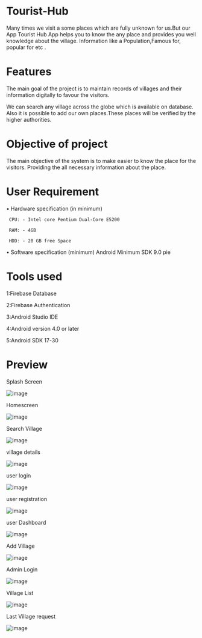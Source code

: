 # Tourist-Hub
Many times we visit a some places which are fully unknown for us.But our App Tourist Hub App helps you to know the any place and provides you well knowledge about the village. Information like a Population,Famous for, popular for etc .

# Features
The main goal of the project is to maintain records of villages and their information digitally to  favour the visitors.

We can search any village across the globe which is available on database.
Also it is possible to add our own places.These places will be verified by the higher authorities.


# Objective of project 
The main objective of the system is to make easier to know the place for the visitors.
Providing the all necessary information about the place.

# User Requirement 
•	Hardware specification (in minimum) 

     CPU: - Intel core Pentium Dual-Core E5200  
     
     RAM: - 4GB 
     
     HDD: - 20 GB free Space 
     
•	Software specification (minimum)   Android Minimum SDK 9.0 pie

# Tools used
1:Firebase Database

2:Firebase Authentication

3:Android Studio IDE

4:Android version 4.0 or later

5:Android SDK 17-30

# Preview 
Splash Screen 

![image](https://user-images.githubusercontent.com/85946153/154216872-7a12797a-8085-4dd4-835f-666d23495326.png)

Homescreen

![image](https://user-images.githubusercontent.com/85946153/154216940-0765dd6f-2277-4a34-9d1d-de46833f1745.png)

Search Village

![image](https://user-images.githubusercontent.com/85946153/154217004-121ecbdc-6e54-4819-a312-824548f92222.png)

village details

![image](https://user-images.githubusercontent.com/85946153/154217046-fe31b3c8-3f35-4bd1-a66e-7108f4df92c4.png)

user login

![image](https://user-images.githubusercontent.com/85946153/154217110-5d775427-056b-4d3a-9bc7-2670a8f487d9.png)

user registration

![image](https://user-images.githubusercontent.com/85946153/154217149-c0cf607c-026e-4f5c-bf36-e2b47b71270c.png)

user Dashboard

![image](https://user-images.githubusercontent.com/85946153/154217206-8b323e9a-0d9e-4eea-9a62-588439b7f9f6.png)

Add Village

![image](https://user-images.githubusercontent.com/85946153/154217259-6bbe3153-0279-4cc2-8596-f8c2d313b660.png)

Admin Login

![image](https://user-images.githubusercontent.com/85946153/154217300-d4ee3948-bc41-4c5d-89f4-156bc18af34d.png)

Village List

![image](https://user-images.githubusercontent.com/85946153/154217983-6fbd6d02-37d7-477d-8ccc-7f2bcd2fbf0a.png)

Last Village request

![image](https://user-images.githubusercontent.com/85946153/154217954-fd13c3cd-9139-4dd8-9321-5171e44bc8be.png)







